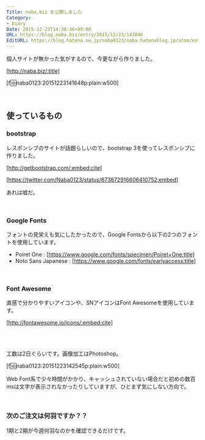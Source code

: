 ```yaml
---
Title: naba.biz を公開しました
Category:
- Diary
Date: 2015-12-23T14:30:46+09:00
URL: https://blog.naba.biz/entry/2015/12/23/143046
EditURL: https://blog.hatena.ne.jp/naba0123/naba.hatenablog.jp/atom/entry/6653586347149587079
---
```


個人サイトが無かった気がするので、今更ながら作りました。

[http://naba.biz/:title]

[f:id:naba0123:20151223141648p:plain:w500]

<!-- more -->

<br>

## 使っているもの

### bootstrap

レスポンシブのサイトが話題らしいので、bootstrap 3を使ってレスポンシブに作りました。

[http://getbootstrap.com/:embed:cite]

[https://twitter.com/Naba0123/status/673872916606410752:embed]

あれは嘘だ。

<br>

### Google Fonts

フォントの見栄えも気にしたかったので、Google Fontsから以下の2つのフォントを使用しています。

* Poiret One : [https://www.google.com/fonts/specimen/Poiret+One:title]
* Noto Sans Japanese : [https://www.google.com/fonts/earlyaccess:title]

<br>

### Font Awesome

直感で分かりやすいアイコンや、SNアイコンはFont Awesomeを使用しています。

[http://fontawesome.io/icons/:embed:cite]

<br>

<br>

工数は2日ぐらいです。画像加工はPhotoshop。

[f:id:naba0123:20151223142545p:plain:w500]

Web Font系で少々時間がかかり、キャッシュされていない場合だと初めの数百msは文字が表示されなかったりしていますが、ひとまず気にしない方向で。

<br>

### 次のご注文は何羽ですか？？

1期と2期が今週何羽なのかを確認できるだけです。

<br>
